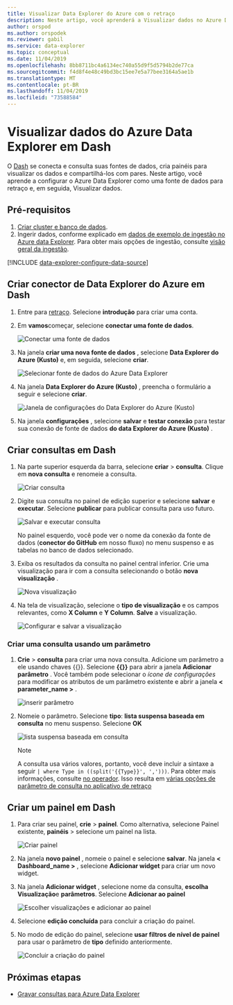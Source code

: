```yaml
---
title: Visualizar Data Explorer do Azure com o retraço
description: Neste artigo, você aprenderá a Visualizar dados no Azure Data Explorer com o conector nativo de Dash.
author: orspod
ms.author: orspodek
ms.reviewer: gabil
ms.service: data-explorer
ms.topic: conceptual
ms.date: 11/04/2019
ms.openlocfilehash: 8bb8711bc4a6134ec740a55d9f5d5794b2de77ca
ms.sourcegitcommit: f4d8f4e48c49bd3bc15ee7e5a77bee3164a5ae1b
ms.translationtype: MT
ms.contentlocale: pt-BR
ms.lasthandoff: 11/04/2019
ms.locfileid: "73588584"
---
```

# <a name="visualize-data-from-azure-data-explorer-in-redash"></a>Visualizar dados do Azure Data Explorer em Dash

O [Dash](https://www.redash.io/) se conecta e consulta suas fontes de dados, cria painéis para visualizar os dados e compartilhá-los com pares. Neste artigo, você aprende a configurar o Azure Data Explorer como uma fonte de dados para retraço e, em seguida, Visualizar dados.

## <a name="prerequisites"></a>Pré-requisitos

1. [Criar cluster e banco de dados](create-cluster-database-portal.md).
1. Ingerir dados, conforme explicado em [dados de exemplo de ingestão no Azure data Explorer](ingest-sample-data.md). Para obter mais opções de ingestão, consulte [visão geral da ingestão](ingest-data-overview.md).

[!INCLUDE [data-explorer-configure-data-source](../../includes/data-explorer-configure-data-source.md)]

## <a name="create-azure-data-explorer-connector-in-redash"></a>Criar conector de Data Explorer do Azure em Dash 

1. Entre para [retraço](https://www.redash.io/). Selecione **introdução** para criar uma conta.
1. Em **vamos**começar, selecione **conectar uma fonte de dados**.

    ![Conectar uma fonte de dados](media/redash/connect-data-source.png)

1. Na janela **criar uma nova fonte de dados** , selecione **Data Explorer do Azure (Kusto)** e, em seguida, selecione **criar**. 

    ![Selecionar fonte de dados do Azure Data Explorer](media/redash/select-adx-data-source.png)

1. Na janela **Data Explorer do Azure (Kusto)** , preencha o formulário a seguir e selecione **criar**.

    ![Janela de configurações do Data Explorer do Azure (Kusto)](media/redash/adx-settings-window.png)

1. Na janela **configurações** , selecione **salvar** e **testar conexão** para testar sua conexão de fonte de dados **do data Explorer do Azure (Kusto)** .

## <a name="create-queries-in-redash"></a>Criar consultas em Dash

1. Na parte superior esquerda da barra, selecione **criar** > **consulta**. Clique em **nova consulta** e renomeie a consulta.

    ![Criar consulta](media/redash/create-query.png)

1. Digite sua consulta no painel de edição superior e selecione **salvar** e **executar**. Selecione **publicar** para publicar consulta para uso futuro.

    ![Salvar e executar consulta](media/redash/save-and-execute-query.png)

    No painel esquerdo, você pode ver o nome da conexão da fonte de dados (**conector do GitHub** em nosso fluxo) no menu suspenso e as tabelas no banco de dados selecionado. 

1. Exiba os resultados da consulta no painel central inferior. Crie uma visualização para ir com a consulta selecionando o botão **nova visualização** .

    ![Nova visualização](media/redash/new-visualization.png)

1. Na tela de visualização, selecione o **tipo de visualização** e os campos relevantes, como **X Column** e **Y Column**. **Salve** a visualização.

    ![Configurar e salvar a visualização](media/redash/configure-visualization.png)

### <a name="create-a-query-using-a-parameter"></a>Criar uma consulta usando um parâmetro

1. **Crie** > **consulta** para criar uma nova consulta. Adicione um parâmetro a ele usando chaves {{}}. Selecione **{{}}** para abrir a janela **Adicionar parâmetro** . Você também pode selecionar o *ícone de configurações* para modificar os atributos de um parâmetro existente e abrir a janela **< parameter_name >** . 

    ![inserir parâmetro](media/redash/insert-parameter.png)

1. Nomeie o parâmetro. Selecione **tipo**: **lista suspensa baseada em consulta** no menu suspenso. Selecione **OK**

    ![lista suspensa baseada em consulta](media/redash/query-based-dropdown-list.png)

    > [!NOTE]
    > A consulta usa vários valores, portanto, você deve incluir a sintaxe a seguir `| where Type in ((split('{{Type}}', ',')))`. Para obter mais informações, consulte [no operador](/azure/kusto/query/inoperator). Isso resulta em [várias opções de parâmetro de consulta no aplicativo de retraço](https://redash.io/help/user-guide/querying/query-parameters#Serialized-Multi-Select-Query-Parametersredash.io)

## <a name="create-a-dashboard-in-redash"></a>Criar um painel em Dash

1. Para criar seu painel, **crie** > **painel**. Como alternativa, selecione Painel existente, **painéis** > selecione um painel na lista.

    ![Criar painel](media/redash/create-dashboard.png)

1. Na janela **novo painel** , nomeie o painel e selecione **salvar**. Na janela **< Dashboard_name >** , selecione **Adicionar widget** para criar um novo widget. 

1. Na janela **Adicionar widget** , selecione nome da consulta, **escolha Visualização**e **parâmetros**. Selecione **Adicionar ao painel**

   ![Escolher visualizações e adicionar ao painel](media/redash/add-widget-window.png)

1. Selecione **edição concluída** para concluir a criação do painel.

1.  No modo de edição do painel, selecione **usar filtros de nível de painel** para usar o parâmetro de **tipo** definido anteriormente.

    ![Concluir a criação do painel](media/redash/complete-dashboard.png)

## <a name="next-steps"></a>Próximas etapas

* [Gravar consultas para Azure Data Explorer](write-queries.md)


